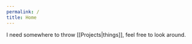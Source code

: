 ```yaml
---
permalink: /
title: Home
---
```

I need somewhere to throw [[Projects|things]], feel free to look around.